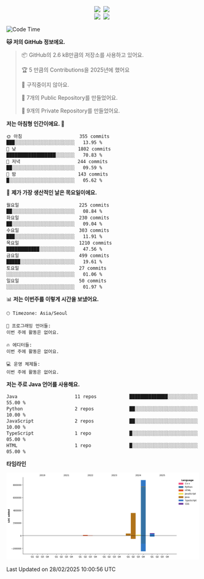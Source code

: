 
<p align="center">
<img src="https://img.shields.io/badge/java-007396?style=flat-square&logo=java&logoColor=white">&nbsp 
<img src="https://img.shields.io/badge/Python-3766AB?style=flat-square&logo=Python&logoColor=white"/></a>&nbsp<br>
<img src="https://img.shields.io/badge/Spring-F0F0F0?style=flat-square&logo=spring&logoColor='#6DB33F'">&nbsp 
<img src="https://img.shields.io/badge/Spring Security-F0F0F0?style=flat-square&logo=springsecurity&logoColor='#6DB33F'">&nbsp 

<!--START_SECTION:waka-->
![Code Time](http://img.shields.io/badge/Code%20Time-0%20secs-blue)

**🐱 저의 GitHub 정보에요.** 

> 📦 GitHub의 2.6 kB만큼의 저장소를 사용하고 있어요. 
 > 
> 🏆 5 만큼의 Contributions을 2025년에 했어요
 > 
> 🚫 구직중이지 않아요.
 > 
> 📜 7개의 Public Repository를 만들었어요. 
 > 
> 🔑 9개의 Private Repository를 만들었어요. 
 > 
**저는 아침형 인간이에요. 🐤** 

```text
🌞 아침                     355 commits         ███░░░░░░░░░░░░░░░░░░░░░░   13.95 % 
🌆 낮　                     1802 commits        ██████████████████░░░░░░░   70.83 % 
🌃 저녁                     244 commits         ██░░░░░░░░░░░░░░░░░░░░░░░   09.59 % 
🌙 밤　                     143 commits         █░░░░░░░░░░░░░░░░░░░░░░░░   05.62 % 
```
📅 **제가 가장 생산적인 날은 목요일이에요.** 

```text
월요일                      225 commits         ██░░░░░░░░░░░░░░░░░░░░░░░   08.84 % 
화요일                      230 commits         ██░░░░░░░░░░░░░░░░░░░░░░░   09.04 % 
수요일                      303 commits         ███░░░░░░░░░░░░░░░░░░░░░░   11.91 % 
목요일                      1210 commits        ████████████░░░░░░░░░░░░░   47.56 % 
금요일                      499 commits         █████░░░░░░░░░░░░░░░░░░░░   19.61 % 
토요일                      27 commits          ░░░░░░░░░░░░░░░░░░░░░░░░░   01.06 % 
일요일                      50 commits          ░░░░░░░░░░░░░░░░░░░░░░░░░   01.97 % 
```


📊 **저는 이번주를 이렇게 시간을 보냈어요.** 

```text
🕑︎ Timezone: Asia/Seoul

💬 프로그래밍 언어들: 
이번 주에 활동은 없어요.

🔥 에디터들: 
이번 주에 활동은 없어요.

💻 운영 체제들: 
이번 주에 활동은 없어요.
```

**저는 주로 Java 언어를 사용해요.** 

```text
Java                     11 repos            ██████████████░░░░░░░░░░░   55.00 % 
Python                   2 repos             ██░░░░░░░░░░░░░░░░░░░░░░░   10.00 % 
JavaScript               2 repos             ██░░░░░░░░░░░░░░░░░░░░░░░   10.00 % 
TypeScript               1 repo              █░░░░░░░░░░░░░░░░░░░░░░░░   05.00 % 
HTML                     1 repo              █░░░░░░░░░░░░░░░░░░░░░░░░   05.00 % 
```



**타임라인**

![Lines of Code chart](https://raw.githubusercontent.com/bodol4748/bodol4748/main/assets/bar_graph.png)


 Last Updated on 28/02/2025 10:00:56 UTC
<!--END_SECTION:waka-->

<!-- ![Anurag's GitHub stats](https://github-readme-stats.vercel.app/api?username=bodol4748&show_icons=true&theme=radical) -->
<!--
**bodol4748/bodol4748** is a ✨ _special_ ✨ repository because its `README.md` (this file) appears on your GitHub profile.

Here are some ideas to get you started:

- 🔭 I’m currently working on ...
- 🌱 I’m currently learning ...
- 👯 I’m looking to collaborate on ...
- 🤔 I’m looking for help with ...
- 💬 Ask me about ...
- 📫 How to reach me: ...
- 😄 Pronouns: ...
- ⚡ Fun fact: ...
-->

